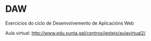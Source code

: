 # DAW
Exercicios do ciclo de Desenvolvemento de Aplicacións Web

Aula virtual: http://www.edu.xunta.gal/centros/iesteis/aulavirtual2/
